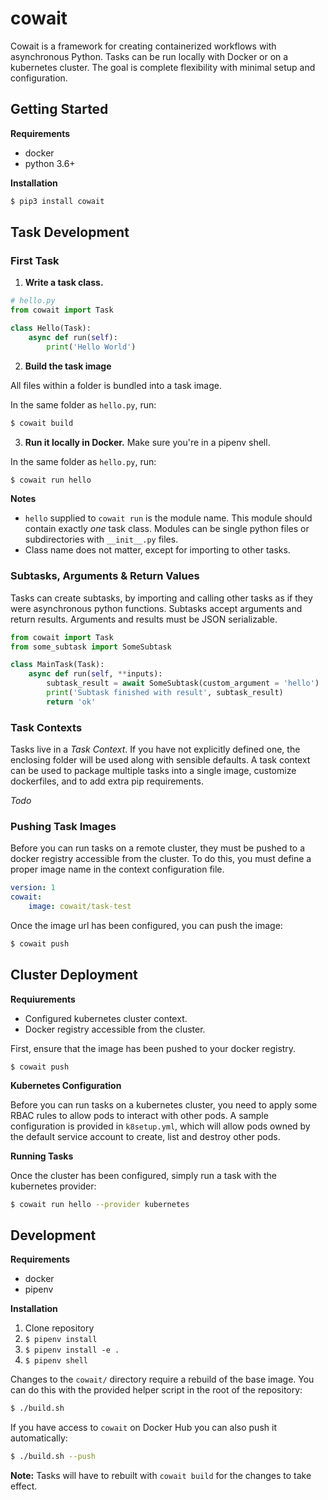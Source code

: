 # cowait

Cowait is a framework for creating containerized workflows with asynchronous Python. Tasks can be run locally with Docker or on a kubernetes cluster. The goal is complete flexibility with minimal setup and configuration.

## Getting Started

**Requirements**
- docker
- python 3.6+

**Installation**

```bash
$ pip3 install cowait
```

## Task Development

### First Task

1. **Write a task class.**

```python
# hello.py
from cowait import Task

class Hello(Task):
    async def run(self):
        print('Hello World')
```

2. **Build the task image**

All files within a folder is bundled into a task image.

In the same folder as `hello.py`, run:

```bash
$ cowait build
```

3. **Run it locally in Docker.** Make sure you're in a pipenv shell.

In the same folder as `hello.py`, run:

```bash
$ cowait run hello
```

**Notes**
- `hello` supplied to `cowait run` is the module name. This module should contain exactly *one* task class. Modules can be single python files or subdirectories with `__init__.py` files.
- Class name does not matter, except for importing to other tasks.

### Subtasks, Arguments & Return Values

Tasks can create subtasks, by importing and calling other tasks as if they were asynchronous python functions. Subtasks accept arguments and return results. Arguments and results must be JSON serializable.

```python
from cowait import Task
from some_subtask import SomeSubtask

class MainTask(Task):
    async def run(self, **inputs):
        subtask_result = await SomeSubtask(custom_argument = 'hello')
        print('Subtask finished with result', subtask_result)
        return 'ok'
```

### Task Contexts

Tasks live in a *Task Context*. If you have not explicitly defined one, the enclosing folder will be used along with sensible defaults. A task context can be used to package multiple tasks into a single image, customize dockerfiles, and to add extra pip requirements.

*Todo*

### Pushing Task Images

Before you can run tasks on a remote cluster, they must be pushed to a docker registry accessible from the cluster. To do this, you must define a proper image name in the context configuration file.

```yaml
version: 1
cowait:
    image: cowait/task-test
```

Once the image url has been configured, you can push the image:

```bash
$ cowait push
```

## Cluster Deployment

**Requiurements**
- Configured kubernetes cluster context.
- Docker registry accessible from the cluster.

First, ensure that the image has been pushed to your docker registry.

```
$ cowait push
```

**Kubernetes Configuration**

Before you can run tasks on a kubernetes cluster, you need to apply some RBAC rules to allow pods to interact with other pods. A sample configuration is provided in `k8setup.yml`, which will allow pods owned by the default service account to create, list and destroy other pods.

**Running Tasks**

Once the cluster has been configured, simply run a task with the kubernetes provider:

```bash
$ cowait run hello --provider kubernetes
```

## Development

**Requirements**
- docker
- pipenv

**Installation**
1. Clone repository
1. `$ pipenv install`
1. `$ pipenv install -e .`
1. `$ pipenv shell`

Changes to the `cowait/` directory require a rebuild of the base image. You can do this with the provided helper script in the root of the repository:

```bash
$ ./build.sh
```

If you have access to `cowait` on Docker Hub you can also push it automatically:

```bash
$ ./build.sh --push
```

**Note:** Tasks will have to rebuilt with `cowait build` for the changes to take effect.
